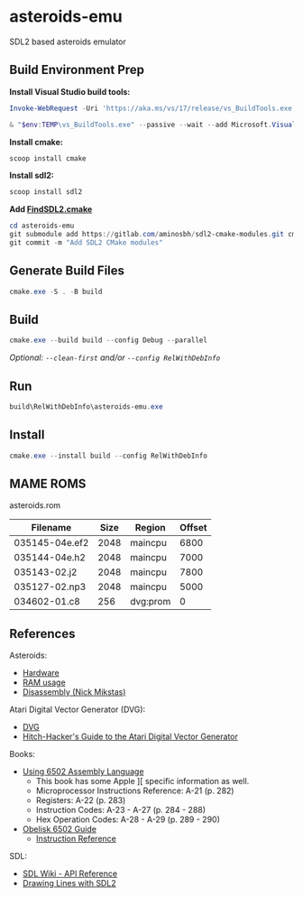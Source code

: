 # asteroids-emu

SDL2 based asteroids emulator

## Build Environment Prep

**Install Visual Studio build tools:**

```PowerShell
Invoke-WebRequest -Uri 'https://aka.ms/vs/17/release/vs_BuildTools.exe' -OutFile "$env:TEMP\vs_BuildTools.exe"

& "$env:TEMP\vs_BuildTools.exe" --passive --wait --add Microsoft.VisualStudio.Workload.VCTools --includeRecommended --remove Microsoft.VisualStudio.Component.VC.CMake.Project
```

**Install cmake:**

```PowerShell
scoop install cmake
```

**Install sdl2:**

```PowerShell
scoop install sdl2
```

**Add [FindSDL2.cmake](https://github.com/aminosbh/sdl2-cmake-modules)**

```PowerShell
cd asteroids-emu
git submodule add https://gitlab.com/aminosbh/sdl2-cmake-modules.git cmake/sdl2
git commit -m "Add SDL2 CMake modules"
```

## Generate Build Files

```PowerShell
cmake.exe -S . -B build
```

## Build

```PowerShell
cmake.exe --build build --config Debug --parallel

```

_Optional: `--clean-first` and/or `--config RelWithDebInfo`_

## Run

```PowerShell
build\RelWithDebInfo\asteroids-emu.exe
```

## Install

```PowerShell
cmake.exe --install build --config RelWithDebInfo
```

## MAME ROMS

asteroids.rom

Filename|Size|Region|Offset
--------|----|------|------
035145-04e.ef2|2048|maincpu|6800
035144-04e.h2|2048|maincpu|7000
035143-02.j2|2048|maincpu|7800
035127-02.np3|2048|maincpu|5000
034602-01.c8|256|dvg:prom|0

## References

Asteroids:

* [Hardware](https://computerarcheology.com/Arcade/Asteroids/Hardware.html)
* [RAM usage](https://computerarcheology.com/Arcade/Asteroids/RAMUse.html)
* [Disassembly (Nick Mikstas)](https://6502disassembly.com/va-asteroids/Asteroids.html)

Atari Digital Vector Generator (DVG):

* [DVG](https://computerarcheology.com/Arcade/Asteroids/DVG.html)
* [Hitch-Hacker's Guide to the Atari Digital Vector Generator](https://www.philpem.me.uk/elec/vecgen)

Books:

* [Using 6502 Assembly Language](https://archive.org/download/Using_6502_Assembly_Language/Using_6502_Assembly_Language.pdf)
  * This book has some Apple ][ specific information as well.
  * Microprocessor Instructions Reference: A-21 (p. 282)
  * Registers: A-22 (p. 283)
  * Instruction Codes: A-23 - A-27 (p. 284 - 288)
  * Hex Operation Codes: A-28 - A-29 (p. 289 - 290)
* [Obelisk 6502 Guide](https://www.nesdev.org/obelisk-6502-guide/)
  * [Instruction Reference](https://www.nesdev.org/obelisk-6502-guide/reference.html)

SDL:

* [SDL Wiki - API Reference](https://wiki.libsdl.org/SDL2/CategoryAPI)
* [Drawing Lines with SDL2](https://gigi.nullneuron.net/gigilabs/drawing-lines-with-sdl2)
